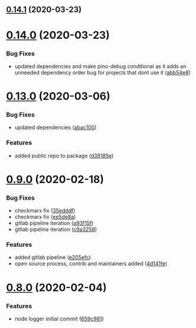 <a name="0.14.1"></a>
## [0.14.1](https://github.com/dwp/node-logger/compare/0.14.0...0.14.1) (2020-03-23)



<a name="0.14.0"></a>
# [0.14.0](https://github.com/dwp/node-logger/compare/0.13.0...0.14.0) (2020-03-23)


### Bug Fixes

* updated dependencies and make pino-debug conditional as it adds an unneeded dependency order bug for projects that dont use it ([abb54e8](https://github.com/dwp/node-logger/commit/abb54e8))



<a name="0.13.0"></a>
# [0.13.0](https://github.com/dwp/node-logger/compare/0.12.0...0.13.0) (2020-03-06)


### Bug Fixes

* updated dependencies ([abac100](https://github.com/dwp/node-logger/commit/abac100))


### Features

* added public repo to package ([d38185e](https://github.com/dwp/node-logger/commit/d38185e))



<a name="0.9.0"></a>
# [0.9.0](https://github.com/dwp/node-logger/compare/0.8.0...0.9.0) (2020-02-18)


### Bug Fixes

* checkmarx fix ([35edddf](https://github.com/dwp/node-logger/commit/35edddf))
* checkmarx fix ([ee5de8a](https://github.com/dwp/node-logger/commit/ee5de8a))
* gitlab pipeline iteration ([a93f15f](https://github.com/dwp/node-logger/commit/a93f15f))
* gitlab pipeline iteration ([c9a3258](https://github.com/dwp/node-logger/commit/c9a3258))


### Features

* added gitlab pipeline ([e205efc](https://github.com/dwp/node-logger/commit/e205efc))
* open source process, contrib and maintainers added ([4d141fe](https://github.com/dwp/node-logger/commit/4d141fe))



<a name="0.8.0"></a>
# [0.8.0](https://github.com/dwp/node-logger/compare/659c981...0.8.0) (2020-02-04)


### Features

* node logger initial commit ([659c981](https://github.com/dwp/node-logger/commit/659c981))



